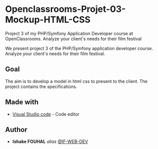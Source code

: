 # Openclassrooms-Projet-03-Mockup-HTML-CSS

Project 3 of my PHP/Symfony Application Developer course at OpenClassrooms. Analyze your client's needs for their film festival

We present project 3 of the PHP/Symfony application developer course. Analyze your client's needs for their film festival.

## Goal

The aim is to develop a model in html css to present to the client. The project contains the specifications.

## Made with

* [Visual Studio code](https://code.visualstudio.com/) - Code editor

## Author

* **Ishake FOUHAL** _alias_ [@IF-WEB-DEV](https://github.com/if-web-dev)
